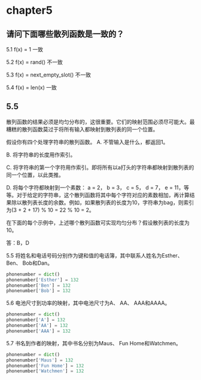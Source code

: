 # chapter5

## 请问下面哪些散列函数是一致的？

5.1 f(x) = 1 					一致

5.2 f(x) = rand()				不一致

5.3 f(x) = next_empty_slot()	不一致

5.4 f(x) = len(x)				一致

## 5.5

散列函数的结果必须是均匀分布的，这很重要。它们的映射范围必须尽可能大。最糟糕的散列函数莫过于将所有输入都映射到散列表的同一个位置。

假设你有四个处理字符串的散列函数。
A. 不管输入是什么，都返回1。

B. 将字符串的长度用作索引。

C. 将字符串的第一个字符用作索引。即将所有以a打头的字符串都映射到散列表的
同一个位置，以此类推。

D. 将每个字符都映射到一个素数： a = 2， b = 3， c = 5， d = 7， e = 11，等等。对于给定的字符串，这个散列函数将其中每个字符对应的素数相加，再计算结果除以散列表长度的余数。例如，如果散列表的长度为10，字符串为bag，则索引为(3 + 2 + 17) % 10 = 22 % 10 = 2。

在下面的每个示例中，上述哪个散列函数可实现均匀分布？假设散列表的长度为10。

答：B，D

5.5 将姓名和电话号码分别作为键和值的电话簿，其中联系人姓名为Esther、 Ben、 Bob和Dan。

```python 
phonenumber = dict()
phonenumber['Esther'] = 132
phonenumber['Ben'] = 132
phonenumber['Bob'] = 132
```

5.6 电池尺寸到功率的映射，其中电池尺寸为A、 AA、 AAA和AAAA。

```python 
phonenumber = dict()
phonenumber['A'] = 132
phonenumber['AA'] = 132
phonenumber['AAA'] = 132
```

5.7 书名到作者的映射，其中书名分别为Maus、 Fun Home和Watchmen。

```python 
phonenumber = dict()
phonenumber['Maus'] = 132
phonenumber['Fun Home'] = 132
phonenumber['Watchmen'] = 132
```














